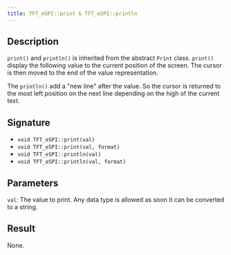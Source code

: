 ```yaml
---
title: TFT_eSPI::print & TFT_eSPI::println 
---
```


## Description

`print()` and `println()` is inherited from the abstract `Print` class. `print()` display the following value to the
current position of the screen. The cursor is then moved to the end of the value representation.

The `println()` add a "new line" after the value. So the cursor is returned to the most left position on the next line
depending on the high of the current text.

## Signature

* `void TFT_eSPI::print(val)`
* `void TFT_eSPI::print(val, format)`
* `void TFT_eSPI::println(val)`
* `void TFT_eSPI::println(val, format)`

## Parameters

`val`: The value to print. Any data type is allowed as soon it can be converted to a string.

## Result

None.

<!--
## Example

{!docs/examples/helloword.md!}
-->